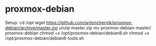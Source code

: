 # proxmox-debian

Setup: 
cd /opt
wget https://github.com/antonchernik/proxmox-debian/archive/master.zip
unzip master.zip
mv proxmox-debian-master/ proxmox-debian
chmod +x /opt/proxmox-debian/debian8.sh
chmod +x /opt/proxmox-debian/debian8-tools.sh
